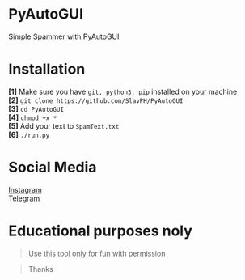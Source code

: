 # PyAutoGUI
Simple Spammer with PyAutoGUI

# Installation
**[1]** Make sure you have `git, python3, pip` installed on your machine                              
**[2]** `git clone https://github.com/SlavPH/PyAutoGUI`                             
**[3]** `cd PyAutoGUI`               
**[4]** `chmod +x *`                  
**[5]** Add your text to `SpamText.txt`                                       
**[6]** `./run.py` 

# Social Media
[Instagram](https://instagram.com/theslavph)                                                
[Telegram](https://telegram.me/slavph)

# Educational purposes noly                 
> Use this tool only for fun with permission


> Thanks 

